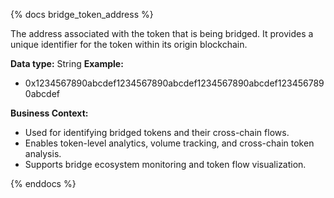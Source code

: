 {% docs bridge_token_address %}

The address associated with the token that is being bridged. It provides a unique identifier for the token within its origin blockchain.

**Data type:** String
**Example:**
- 0x1234567890abcdef1234567890abcdef1234567890abcdef1234567890abcdef

**Business Context:**
- Used for identifying bridged tokens and their cross-chain flows.
- Enables token-level analytics, volume tracking, and cross-chain token analysis.
- Supports bridge ecosystem monitoring and token flow visualization.

{% enddocs %} 